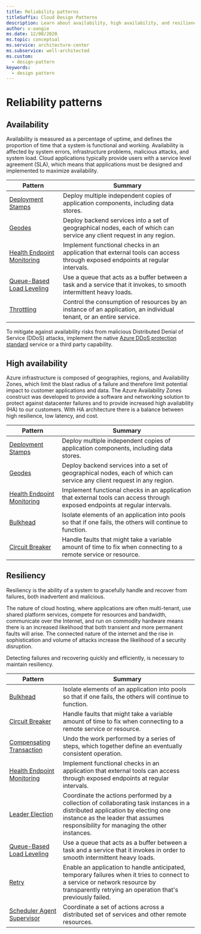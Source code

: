 ```yaml
---
title: Reliability patterns
titleSuffix: Cloud Design Patterns
description: Learn about availability, high availability, and resiliency as factors that are related to reliability patterns.
author: v-aangie
ms.date: 12/08/2020
ms.topic: conceptual
ms.service: architecture-center
ms.subservice: well-architected
ms.custom:
  - design-pattern
keywords:
  - design pattern
---
```


# Reliability patterns

## Availability

Availability is measured as a percentage of uptime, and defines the proportion of time that a system is functional and working. Availability is affected by system errors, infrastructure problems, malicious attacks, and system load. Cloud applications typically provide users with a service level agreement (SLA), which means that applications must be designed and implemented to maximize availability.

|                            Pattern                             |                                                           Summary                                                            |
|----------------------------------------------------------------|------------------------------------------------------------------------------------------------------------------------------|
|           [Deployment Stamps](../../patterns/deployment-stamp.md)          |                 Deploy multiple independent copies of application components, including data stores.                         |
| [Geodes](../../patterns/geodes.md) | Deploy backend services into a set of geographical nodes, each of which can service any client request in any region. |
| [Health Endpoint Monitoring](../../patterns/health-endpoint-monitoring.md) | Implement functional checks in an application that external tools can access through exposed endpoints at regular intervals. |
|  [Queue-Based Load Leveling](../../patterns/queue-based-load-leveling.md)  | Use a queue that acts as a buffer between a task and a service that it invokes, to smooth intermittent heavy loads.  |
|                 [Throttling](../../patterns/throttling.md)                 |   Control the consumption of resources by an instance of an application, an individual tenant, or an entire service.    |

To mitigate against availability risks from malicious Distributed Denial of Service (DDoS) attacks, implement the native [Azure DDoS protection standard](/azure/virtual-network/ddos-protection-overview) service or a third party capability.

## High availability

Azure infrastructure is composed of geographies, regions, and Availability Zones, which limit the blast radius of a failure and therefore limit potential impact to customer applications and data. The Azure Availability Zones construct was developed to provide a software and networking solution to protect against datacenter failures and to provide increased high availability (HA) to our customers. With HA architecture there is a balance between high resilience, low latency, and cost.

| Pattern | Summary |
|--|--|
| [Deployment Stamps](../../patterns/deployment-stamp.md) | Deploy multiple independent copies of application components, including data stores. |
| [Geodes](../../patterns/geodes.md) | Deploy backend services into a set of geographical nodes, each of which can service any client request in any region. |
| [Health Endpoint Monitoring](../../patterns/health-endpoint-monitoring.md) | Implement functional checks in an application that external tools can access through exposed endpoints at regular intervals. |
| [Bulkhead](../../patterns/bulkhead.md) | Isolate elements of an application into pools so that if one fails, the others will continue to function. |
| [Circuit Breaker](../../patterns/circuit-breaker.md) | Handle faults that might take a variable amount of time to fix when connecting to a remote service or resource. |

## Resiliency

Resiliency is the ability of a system to gracefully handle and recover from failures, both inadvertent and malicious.

The nature of cloud hosting, where applications are often multi-tenant, use shared platform services, compete for resources and bandwidth, communicate over the Internet, and run on commodity hardware means there is an increased likelihood that both transient and more permanent faults will arise. The connected nature of the internet and the rise in sophistication and volume of attacks increase the likelihood of a security disruption.

Detecting failures and recovering quickly and efficiently, is necessary to maintain resiliency.

|                            Pattern                             |                                                                                                      Summary                                                                                                       |
|----------------------------------------------------------------|--------------------------------------------------------------------------------------------------------------------------------------------------------------------------------------------------------------------|
|                   [Bulkhead](../../patterns/bulkhead.md)                   |                                                     Isolate elements of an application into pools so that if one fails, the others will continue to function.                                                      |
|            [Circuit Breaker](../../patterns/circuit-breaker.md)            |                                                  Handle faults that might take a variable amount of time to fix when connecting to a remote service or resource.                                                   |
|   [Compensating Transaction](../../patterns/compensating-transaction.md)   |                                                      Undo the work performed by a series of steps, which together define an eventually consistent operation.                                                       |
| [Health Endpoint Monitoring](../../patterns/health-endpoint-monitoring.md) |                                            Implement functional checks in an application that external tools can access through exposed endpoints at regular intervals.                                            |
|            [Leader Election](../../patterns/leader-election.md)            | Coordinate the actions performed by a collection of collaborating task instances in a distributed application by electing one instance as the leader that assumes responsibility for managing the other instances. |
|  [Queue-Based Load Leveling](../../patterns/queue-based-load-leveling.md)  |                                            Use a queue that acts as a buffer between a task and a service that it invokes in order to smooth intermittent heavy loads.                                             |
|                      [Retry](../../patterns/retry.md)                      |             Enable an application to handle anticipated, temporary failures when it tries to connect to a service or network resource by transparently retrying an operation that's previously failed.             |
| [Scheduler Agent Supervisor](../../patterns/scheduler-agent-supervisor.md) |                                                            Coordinate a set of actions across a distributed set of services and other remote resources.
